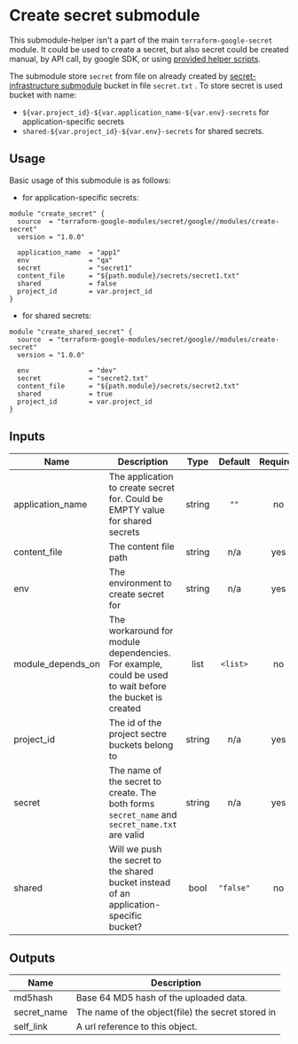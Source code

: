 # Create secret submodule

This submodule-helper isn't a part of the main `terraform-google-secret` module.
It could be used to create a secret, but also secret could be created manual, by API call, by google SDK,
or using [provided helper scripts](../../helpers/manage-secrets).

The submodule store `secret` from file on already created by [secret-infrastructure submodule](./secret-infrastructure) bucket in file `secret.txt` .
To store secret is used bucket with name:
* `${var.project_id}-${var.application_name-${var.env}-secrets` for application-specific secrets
* `shared-${var.project_id}-${var.env}-secrets` for shared secrets.


## Usage

Basic usage of this submodule is as follows:

* for application-specific secrets:
```hcl
module "create_secret" {
  source  = "terraform-google-modules/secret/google//modules/create-secret"
  version = "1.0.0"

  application_name  = "app1"
  env               = "qa"
  secret            = "secret1"
  content_file      = "${path.module}/secrets/secret1.txt"
  shared            = false
  project_id        = var.project_id
}
```

* for shared secrets:
```hcl
module "create_shared_secret" {
  source  = "terraform-google-modules/secret/google//modules/create-secret"
  version = "1.0.0"

  env               = "dev"
  secret            = "secret2.txt"
  content_file      = "${path.module}/secrets/secret2.txt"
  shared            = true
  project_id        = var.project_id
}
```

<!-- BEGINNING OF PRE-COMMIT-TERRAFORM DOCS HOOK -->
## Inputs

| Name | Description | Type | Default | Required |
|------|-------------|:----:|:-----:|:-----:|
| application\_name | The application to create secret for. Could be EMPTY value for shared secrets | string | `""` | no |
| content\_file | The content file path | string | n/a | yes |
| env | The environment to create secret for | string | n/a | yes |
| module\_depends\_on | The workaround for module dependencies. For example, could be used to wait before the bucket is created | list | `<list>` | no |
| project\_id | The id of the project sectre buckets belong to | string | n/a | yes |
| secret | The name of the secret to create. The both forms `secret_name` and `secret_name.txt` are valid | string | n/a | yes |
| shared | Will we push the secret to the shared bucket instead of an application-specific bucket? | bool | `"false"` | no |

## Outputs

| Name | Description |
|------|-------------|
| md5hash | Base 64 MD5 hash of the uploaded data. |
| secret\_name | The name of the object(file) the secret stored in |
| self\_link | A url reference to this object. |

<!-- END OF PRE-COMMIT-TERRAFORM DOCS HOOK -->

